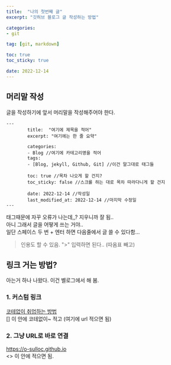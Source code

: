 ```yaml
---
title:  "나의 첫번째 글"
excerpt: "깃허브 블로그 글 작성하는 방법"

categories:
- git

tag: [git, markdown]

toc: true
toc_sticky: true

date: 2022-12-14
---
```

## 머리말 작성  
글을 작성하기에 앞서 머리말을 작성해주어야 한다.
```
---
        title:  "여기에 제목을 적어"
        excerpt: "여기에는 한 줄 요약"

        categories:
        - Blog //여기에 카테고리명을 적어
        tags:
        - [Blog, jekyll, Github, Git] //이건 말그대로 태그들

        toc: true //목차 나오게 할 건지?
        toc_sticky: false //스크롤 하는 대로 목차 따라다니게 할 건지

        date: 2022-12-14 //작성일
        last_modified_at: 2022-12-14 //마지막 수정일
---
```
태그때문에 자꾸 오류가 나는데,,? 지우니까 잘 됨..  
아니 그래서 글을 어떻게 쓰는 거야..  
일단 스페이스 두 번 + 엔터 하면 다음줄에서 글 쓸 수 있다함...

>인용도 할 수 있음. ">" 입력하면 된다.. (따옴표 빼고)

## 링크 거는 방법?
아는거 하나 나왔다. 이건 벨로그에서 해 봄.
### 1. 커스텀 링크
[코테없이 취업하는 방법](https://media.giphy.com/media/KDRv3QggAjyo/giphy.gif "날 눌러")  
[] 이 안에 코테없이~ 적고 (여기에 url 적으면 됨)

### 2. 그냥 URL로 바로 연결
<https://o-sulloc.github.io>  
<> 이 안에 적으면 됨.
